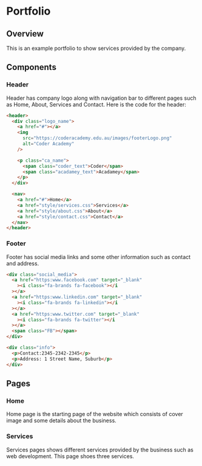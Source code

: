 # Portfolio

## Overview

This is an example portfolio to show services provided by the company.

## Components

### Header

Header has company logo along with navigation bar to different pages such as Home, About, Services and Contact.
Here is the code for the header:

```html
<header>
  <div class="logo_name">
    <a href="#"></a>
    <img
      src="https://coderacademy.edu.au/images/footerLogo.png"
      alt="Coder Academy"
    />

    <p class="ca_name">
      <span class="coder_text">Coder</span>
      <span class="acadamey_text">Acadamey</span>
    </p>
  </div>

  <nav>
    <a href="#">Home</a>
    <a href="style/services.css">Services</a>
    <a href="style/about.css">About</a>
    <a href="style/contact.css">Contact</a>
  </nav>
</header>
```

### Footer

Footer has social media links and some other information such as contact and address.

```html
<div class="social_media">
  <a href="https:www.facebook.com" target="_blank"
    ><i class="fa-brands fa-facebook"></i
  ></a>
  <a href="https:www.linkedin.com" target="_blank"
    ><i class="fa-brands fa-linkedin"></i
  ></a>
  <a href="https:www.twitter.com" target="_blank"
    ><i class="fa-brands fa-twitter"></i
  ></a>
  <span class="FB"></span>
</div>

<div class="info">
  <p>Contact:2345-2342-2345</p>
  <p>Address: 1 Street Name, Suburb</p>
</div>
```

## Pages

### Home

Home page is the starting page of the website which consists of cover image and some details about the business.

### Services

Services pages shows different services provided by the business such as web development. This page shoes three services.
